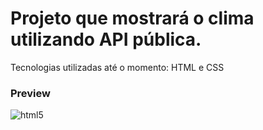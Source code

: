 # Projeto que mostrará o clima utilizando API pública.
Tecnologias utilizadas até o momento: HTML e CSS

### Preview
<img align="center" alt="html5" src="https://cdn.discordapp.com/attachments/773787772167127071/905555597863305246/Captura_de_tela_2021-11-03_173424.png"/>
